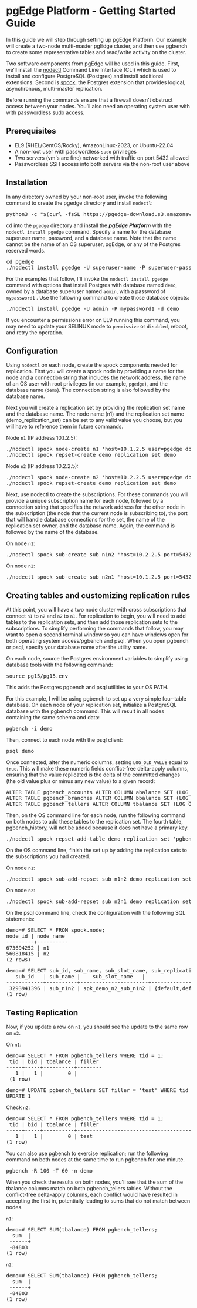 # pgEdge Platform - Getting Started Guide

In this guide we will step through setting up pgEdge Platform. Our example will create a two-node multi-master pgEdge cluster, and then use pgbench to create some representative tables and read/write activity on the cluster.

Two software components from pgEdge will be used in this guide. First, we’ll install the [nodectl](https://github.com/pgedge/nodectl) Command Line Interface (CLI) which is 
used to install and configure PostgreSQL (Postgres) and install additional extensions. Second is [spock](https://github.com/pgedge/spock), the Postgres extension that provides logical, asynchronous, multi-master replication.

Before running the commands ensure that a firewall doesn't obstruct access between your nodes. You’ll also need an operating system user with with passwordless sudo access.

## Prerequisites
- EL9 (RHEL/CentOS/Rocky), AmazonLinux-2023, or Ubuntu-22.04
- A non-root user with passwordless `sudo` privileges
- Two servers (vm's are fine) networked with traffic on port 5432 allowed
- Passwordless SSH access into both servers via the non-root user above

## Installation
In any directory owned by your non-root user, invoke the following command to create the pgedge directory and install `nodectl`:
<pre>
python3 -c "$(curl -fsSL https://pgedge-download.s3.amazonaws.com/REPO/install.py)"
</pre>

cd into the `pgedge` directory and install the ***pgEdge Platform*** with the `nodectl install pgedge` command. 
Specify a name for the database superuser name, password, and a database name. 
Note that the name cannot be the name of an OS superuser, pgEdge, or any of the Postgres reserved words. 

<pre>
cd pgedge
./nodectl install pgedge -U superuser-name -P superuser-password -d database-name
</pre>

For the examples that follow, I'll invoke the `nodectl install pgedge` command with options that install Postgres with database named `demo`, owned by a database superuser named `admin`, with a password of `mypassword1` . Use the following command to create those database objects:

<pre>
./nodectl install pgedge -U admin -P mypassword1 -d demo
</pre>

If you encounter a permissions error on EL9 running this command, you may need to update your SELINUX mode to `permissive` or `disabled`, reboot, and retry the operation.

## Configuration 
Using `nodectl` on each node, create the spock components needed for replication. First you will create a spock node by providing a name for the node and a connection string that includes the network address, the name of an OS user with root privileges (in our example, `pgedge`), and the database name (`demo`). The connection string is also followed by the database name.

Next you will create a replication set by providing the replication set name and the database name. The node name (n1) and the replication set name (demo_replication_set) can be set to any valid value you choose, but you will have to reference them in future commands.

Node `n1` (IP address 10.1.2.5):
<pre>
./nodectl spock node-create n1 'host=10.1.2.5 user=pgedge dbname=demo' demo
./nodectl spock repset-create demo_replication_set demo
</pre>

Node `n2` (IP address 10.2.2.5):
<pre>
./nodectl spock node-create n2 'host=10.2.2.5 user=pgedge dbname=demo' demo
./nodectl spock repset-create demo_replication_set demo
</pre>

Next, use nodectl to create the subscriptions. For these commands you will provide a unique subscription name for each node, followed by a connection string that specifies the network address for the other node in the subscription (the node that the current node is subscribing to), the port that will handle database connections for the set, the name of the replication set owner, and the database name. Again, the command is followed by the name of the database.

On node `n1`:
<pre>
./nodectl spock sub-create sub_n1n2 'host=10.2.2.5 port=5432 user=pgedge dbname=demo' demo
</pre>

On node `n2`:
<pre>
./nodectl spock sub-create sub_n2n1 'host=10.1.2.5 port=5432 user=pgedge dbname=demo' demo
</pre>

## Creating tables and customizing replication rules

At this point, you will have a two node cluster with cross subscriptions that connect `n1` to `n2` and `n2` to `n1`. For replication to begin, you will need to add tables to the replication sets, and then add those replication sets to the subscriptions. To simplify performing the commands that follow, you may want to open a second terminal window so you can have windows open for both operating system access/pgbench and psql. When you open pgbench or psql, specify your database name after the utility name.

On each node, source the Postgres environment variables to simplify using database tools with the following command:
<pre>
source pg15/pg15.env
</pre>

This adds the Postgres pgbench and psql utilities to your OS PATH. 

For this example, I will be using pgbench to set up a very simple four-table database. On each node of your replication set, initialize a PostgreSQL database with the pgbench command. This will result in all nodes containing the same schema and data:
<pre>
pgbench -i demo
</pre>

Then, connect to each node with the psql client:

<pre>
psql demo
</pre>

Once connected, alter the numeric columns, setting `LOG_OLD_VALUE` equal to `true`.  This will make these numeric fields conflict-free delta-apply columns, ensuring that the value replicated is the delta of the committed changes (the old value plus or minus any new value) to a given record:

<pre>
ALTER TABLE pgbench_accounts ALTER COLUMN abalance SET (LOG_OLD_VALUE=true);
ALTER TABLE pgbench_branches ALTER COLUMN bbalance SET (LOG_OLD_VALUE=true);
ALTER TABLE pgbench_tellers ALTER COLUMN tbalance SET (LOG_OLD_VALUE=true);
</pre>

 Then, on the OS command line for each node, run the following command on both nodes to add these tables to the replication set. The fourth table, pgbench_history, will not be added because it does not have a primary key.
<pre>
./nodectl spock repset-add-table demo_replication_set 'pgbench_*' demo
</pre>

On the OS command line, finish the set up by adding the replication sets to the subscriptions you had created.<br>

On node `n1`:
<pre>
./nodectl spock sub-add-repset sub_n1n2 demo_replication_set demo
</pre>

On node `n2`:
<pre>
./nodectl spock sub-add-repset sub_n2n1 demo_replication_set demo
</pre>

On the psql command line, check the configuration with the following SQL statements:
<pre>
demo=# SELECT * FROM spock.node;
node_id | node_name
---------+----------
673694252 | n1
560818415 | n2
(2 rows)
</pre>
<pre>
demo=# SELECT sub_id, sub_name, sub_slot_name, sub_replication_sets  FROM spock.subscription;
   sub_id   | sub_name |	sub_slot_name 	|                	sub_replication_sets             
------------+----------+----------------------+--------------------------------------------------------
 3293941396 | sub_n1n2 | spk_demo_n2_sub_n1n2 | {default,default_insert_only,ddl_sql,demo_replication_set}
(1 row)
</pre>

## Testing Replication
Now, if you update a row on `n1`, you should see the update to the same row on `n2`.

On `n1`:
<pre>
demo=# SELECT * FROM pgbench_tellers WHERE tid = 1;
 tid | bid | tbalance | filler
-----+-----+----------+--------
   1 |   1 |    	0 |
 (1 row)
</pre>

<pre>
demo=# UPDATE pgbench_tellers SET filler = 'test' WHERE tid = 1;
UPDATE 1
</pre>

Check `n2`:
<pre>
demo=# SELECT * FROM pgbench_tellers WHERE tid = 1;
 tid | bid | tbalance | filler  	 
-----+-----+----------+--------------------------------------------------
   1 |   1 |    	0 | test                               
(1 row)
</pre>

You can also use pgbench to exercise replication; run the following command on both nodes at the same time to run pgbench for one minute. 
<pre>
pgbench -R 100 -T 60 -n demo
</pre>

When you check the results on both nodes, you'll see that the sum of the tbalance columns match on both pgbench_tellers tables. Without the conflict-free delta-apply columns, each conflict would have resulted in accepting the first in, potentially leading to sums that do not match between nodes.
 
`n1`:
<pre>
demo=# SELECT SUM(tbalance) FROM pgbench_tellers;
  sum  |
 ------+
 -84803
(1 row)
</pre>

`n2`:
<pre>
demo=# SELECT SUM(tbalance) FROM pgbench_tellers;
  sum  |
 ------+
 -84803
(1 row)
</pre>


